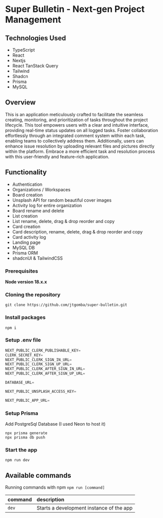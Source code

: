 # Super Bulletin - Next-gen Project Management

<!-- ![image](img_url) -->

**Technologies Used**
---------------------

-   TypeScript
-   React
-   Nextjs
-   React TanStack Query
-   Tailwind
-   Shadcn
-   Prisma
-   MySQL

**Overview**
------------

This is an application meticulously crafted to facilitate the seamless creating, monitoring, and prioritization of tasks throughout the project lifecycle.
This tool empowers users with a clear and intuitive interface, providing real-time status updates on all logged tasks.
Foster collaboration effortlessly through an integrated comment system within each task, enabling teams to collectively address them.
Additionally, users can enhance issue resolution by uploading relevant files and pictures directly within the platform.
Embrace a more efficient task and resolution process with this user-friendly and feature-rich application.

**Functionality**
-----------------
- Authentication 
- Organizations / Workspaces
- Board creation
- Unsplash API for random beautiful cover images
- Activity log for entire organization
- Board rename and delete
- List creation
- List rename, delete, drag & drop reorder and copy
- Card creation
- Card description, rename, delete, drag & drop reorder and copy
- Card activity log
- Landing page
- MySQL DB
- Prisma ORM
- shadcnUI & TailwindCSS

### Prerequisites

**Node version 18.x.x**

### Cloning the repository

```shell
git clone https://github.com/jtgomba/super-bulletin.git
```

### Install packages

```shell
npm i
```

### Setup .env file


```js
NEXT_PUBLIC_CLERK_PUBLISHABLE_KEY=
CLERK_SECRET_KEY=
NEXT_PUBLIC_CLERK_SIGN_IN_URL=
NEXT_PUBLIC_CLERK_SIGN_UP_URL=
NEXT_PUBLIC_CLERK_AFTER_SIGN_IN_URL=
NEXT_PUBLIC_CLERK_AFTER_SIGN_UP_URL=

DATABASE_URL=

NEXT_PUBLIC_UNSPLASH_ACCESS_KEY=

NEXT_PUBLIC_APP_URL=

```

### Setup Prisma

Add PostgreSql Database (I used Neon to host it)

```shell
npx prisma generate
npx prisma db push

```

### Start the app

```shell
npm run dev
```

## Available commands

Running commands with npm `npm run [command]`

| command | description                              |
| :------ | :--------------------------------------- |
| `dev`   | Starts a development instance of the app |
